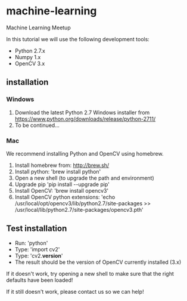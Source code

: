 # machine-learning
Machine Learning Meetup

In this tutorial we will use the following development tools:

 * Python 2.7.x
 * Numpy 1.x
 * OpenCV 3.x

## installation

### Windows

 1. Download the latest Python 2.7 Windows installer from https://www.python.org/downloads/release/python-2711/
 2. To be continued...
 
### Mac

We recommend installing Python and OpenCV using homebrew.

 1. Install homebrew from: http://brew.sh/
 2. Install python: 'brew install python'
 3. Open a new shell (to upgrade the path and environment)
 4. Upgrade pip 'pip install --upgrade pip'
 5. Install OpenCV: 'brew install opencv3'
 6. Install OpenCV python extensions: 'echo /usr/local/opt/opencv3/lib/python2.7/site-packages >> /usr/local/lib/python2.7/site-packages/opencv3.pth'

## Test installation

 * Run: 'python'
 * Type: 'import cv2'
 * Type: 'cv2.__version__'
 * The result should be the version of OpenCV currently installed (3.x)

If it doesn't work, try opening a new shell to make sure that the right defaults have been loaded!

If it still doesn't work, please contact us so we can help!
